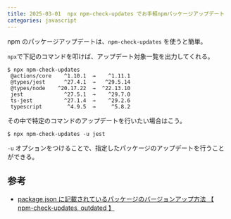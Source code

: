 ```yaml
---
title: 2025-03-01  npx npm-check-updates でお手軽npmパッケージアップデート
categories: javascript
---
```


npm のパッケージアップデートは、`npm-check-updates` を使うと簡単。

`npx`で下記のコマンドを叩けば、アップデート対象一覧を出力してくれる。

```console
$ npx npm-check-updates
 @actions/core    ^1.10.1  →    ^1.11.1
 @types/jest      ^27.4.1  →   ^29.5.14
 @types/node    ^20.17.22  →  ^22.13.10
 jest             ^27.5.1  →    ^29.7.0
 ts-jest          ^27.1.4  →    ^29.2.6
 typescript        ^4.9.5  →     ^5.8.2
```

その中で特定のコマンドのアップデートを行いたい場合はこう。

```console
$ npx npm-check-updates -u jest
```

`-u` オプションをつけることで、指定したパッケージのアップデートを行うことができる。

## 参考

- [package.json に記載されているパッケージのバージョンアップ方法 【 npm-check-updates, outdated 】](https://zenn.dev/ikuraikura/articles/85a6d6cc9398502e8569)
